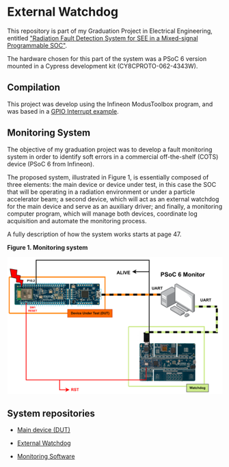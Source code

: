 # External Watchdog

This repository is part of my Graduation Project in Electrical Engineering, entitled ["Radiation Fault Detection System for SEE in a Mixed-signal Programmable SOC"](https://github.com/eduardofabbris/psoc_monitor/blob/main/doc/graduation_thesis.pdf).

The hardware chosen for this part of the system was a PSoC 6 version mounted in a Cypress development kit (CY8CPROTO-062-4343W).

## Compilation

This project was develop using the Infineon ModusToolbox program, and was based in a [GPIO Interrupt example](https://github.com/Infineon/mtb-example-hal-gpio-interrupt).

## Monitoring System

The objective of my graduation project was to develop a fault monitoring system
in order to identify soft errors in a commercial off-the-shelf (COTS) device (PSoC 6 from Infineon).

The proposed system, illustrated in Figure 1, is essentially composed of three elements: the main device or
device under test, in this case the SOC that will be operating in a radiation environment or under
a particle accelerator beam; a second device, which will act as an external watchdog for the main
device and serve as an auxiliary driver; and finally, a monitoring computer program, which will
manage both devices, coordinate log acquisition and automate the monitoring process.

A fully description of how the system works starts at page 47.

**Figure 1. Monitoring system**

![Monitoring system Menu](imgs/monitoring_system.png)

## System repositories

* [Main device (DUT)](https://github.com/eduardofabbris/error_detection)

* [External Watchdog](https://github.com/eduardofabbris/external_watchdog)

* [Monitoring Software](https://github.com/eduardofabbris/psoc_monitor)

